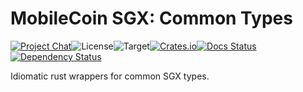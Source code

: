 # MobileCoin SGX: Common Types

[![Project Chat][chat-image]][chat-link]<!--
-->![License][license-image]<!--
-->![Target][target-image]<!--
-->[![Crates.io][crate-image]][crate-link]<!--
-->[![Docs Status][docs-image]][docs-link]<!--
-->[![Dependency Status][deps-image]][deps-link]

Idiomatic rust wrappers for common SGX types.

[chat-image]: https://img.shields.io/discord/844353360348971068?style=flat-square
[chat-link]: https://mobilecoin.chat
[license-image]: https://img.shields.io/crates/l/mc-sgx-core-types?style=flat-square
[target-image]: https://img.shields.io/badge/target-any-brightgreen?style=flat-square
[crate-image]: https://img.shields.io/crates/v/mc-sgx-core-types.svg?style=flat-square
[crate-link]: https://crates.io/crates/mc-sgx-core-types
[docs-image]: https://img.shields.io/docsrs/mc-sgx-core-types?style=flat-square
[docs-link]: https://docs.rs/crate/mc-sgx-core-types
[deps-image]: https://deps.rs/crate/mc-sgx-core-types/0.7.4/status.svg?style=flat-square
[deps-link]: https://deps.rs/crate/mc-sgx-core-types/0.7.4
